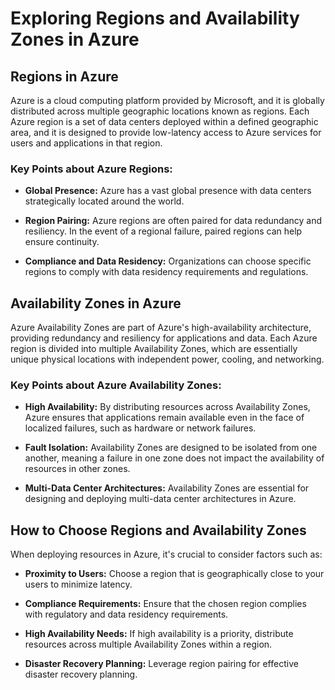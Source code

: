 # Exploring Regions and Availability Zones in Azure

## Regions in Azure

Azure is a cloud computing platform provided by Microsoft, and it is globally distributed across multiple geographic locations known as regions. Each Azure region is a set of data centers deployed within a defined geographic area, and it is designed to provide low-latency access to Azure services for users and applications in that region.

### Key Points about Azure Regions:

- **Global Presence:** Azure has a vast global presence with data centers strategically located around the world.
  
- **Region Pairing:** Azure regions are often paired for data redundancy and resiliency. In the event of a regional failure, paired regions can help ensure continuity.

- **Compliance and Data Residency:** Organizations can choose specific regions to comply with data residency requirements and regulations.

## Availability Zones in Azure

Azure Availability Zones are part of Azure's high-availability architecture, providing redundancy and resiliency for applications and data. Each Azure region is divided into multiple Availability Zones, which are essentially unique physical locations with independent power, cooling, and networking.

### Key Points about Azure Availability Zones:

- **High Availability:** By distributing resources across Availability Zones, Azure ensures that applications remain available even in the face of localized failures, such as hardware or network failures.

- **Fault Isolation:** Availability Zones are designed to be isolated from one another, meaning a failure in one zone does not impact the availability of resources in other zones.

- **Multi-Data Center Architectures:** Availability Zones are essential for designing and deploying multi-data center architectures in Azure.

## How to Choose Regions and Availability Zones

When deploying resources in Azure, it's crucial to consider factors such as:

- **Proximity to Users:** Choose a region that is geographically close to your users to minimize latency.

- **Compliance Requirements:** Ensure that the chosen region complies with regulatory and data residency requirements.

- **High Availability Needs:** If high availability is a priority, distribute resources across multiple Availability Zones within a region.

- **Disaster Recovery Planning:** Leverage region pairing for effective disaster recovery planning.


